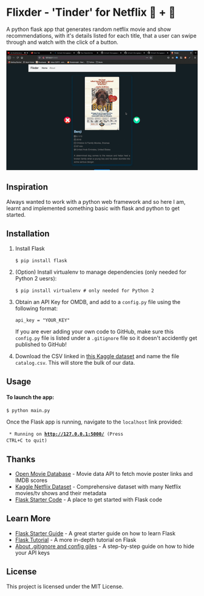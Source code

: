 # Flixder - 'Tinder' for Netflix 🎥 + 🍿

A python flask app that generates random netflix movie and show recommendations, with it's details listed for each title, that a user can swipe through and watch with the click of a button.

![app demo](flixderDemo.gif)

## Inspiration
Always wanted to work with a python web framework and so here I am, learnt and implemented something basic with flask and python to get started. 

## Installation
1. Install Flask

    ```$ pip install flask```
2. (Option) Install virtualenv to manage dependencies (only needed for Python 2 uesrs):

    ```$ pip install virtualenv # only needed for Python 2```

3. Obtain an API Key for OMDB, and add to a `config.py` file using the following format:

    ```
    api_key = "YOUR_KEY"
    ```
    If you are ever adding your own code to GitHub, make sure this `config.py` file is listed under a `.gitignore` file so it doesn't accidently get published to GitHub!

4. Download the CSV linked in [this Kaggle dataset](https://www.kaggle.com/shivamb/netflix-shows) and name the file `catalog.csv`. This will store the bulk of our data.


## Usage
#### To launch the app:
    $ python main.py

Once the Flask app is running, navigate to the `localhost` link provided:

<code> * Running on <b>http://127.0.0.1:5000/</b> (Press CTRL+C to quit)</code>


## Thanks

* [Open Movie Database](http://www.omdbapi.com/) - Movie data API to fetch movie poster links and IMDB scores
* [Kaggle Netflix Dataset](https://www.kaggle.com/shivamb/netflix-shows) - Comprehensive dataset with many Netflix movies/tv shows and their metadata
* [Flask Starter Code](https://github.com/salvillalon45/SPGISummer2018-FlaskTutorial) - A place to get started with Flask code

## Learn More

* [Flask Starter Guide](https://www.freecodecamp.org/news/how-to-build-a-web-application-using-flask-and-deploy-it-to-the-cloud-3551c985e492/) - A great starter guide on how to learn Flask
* [Flask Tutorial](https://blog.miguelgrinberg.com/post/the-flask-mega-tutorial-part-i-hello-world) - A more in-depth tutorial on Flask
* [About .gitignore and config giles](https://medium.com/black-tech-diva/hide-your-api-keys-7635e181a06c) - A step-by-step guide on how to hide your API keys

## License

This project is licensed under the MIT License.
